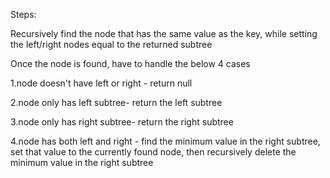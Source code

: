Steps:

Recursively find the node that has the same value as the key, while setting the left/right nodes equal to the returned subtree

Once the node is found, have to handle the below 4 cases


1.node doesn't have left or right - return null

2.node only has left subtree- return the left subtree

3.node only has right subtree- return the right subtree

4.node has both left and right - find the minimum value in the right subtree, set that value to the currently found node, then recursively delete the minimum value in the right subtree

